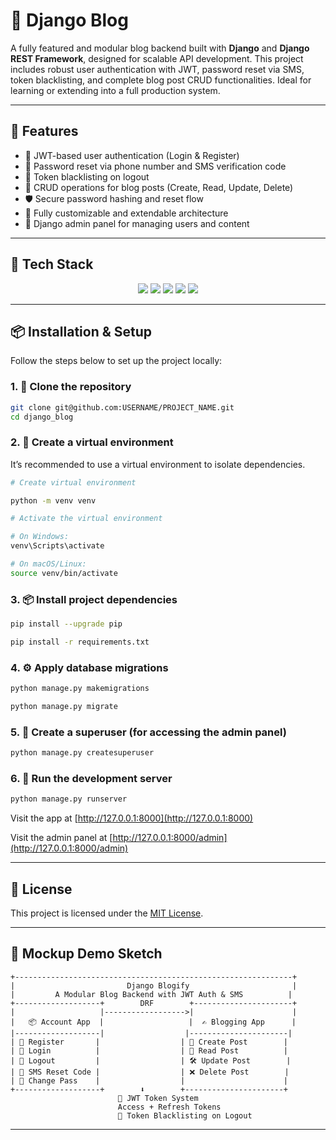 # 📝 Django Blog

A fully featured and modular blog backend built with **Django** and **Django REST Framework**, designed for scalable API development. This project includes robust user authentication with JWT, password reset via SMS, token blacklisting, and complete blog post CRUD functionalities. Ideal for learning or extending into a full production system.



---

## 🚀 Features

- 🔐 JWT-based user authentication (Login & Register)  
- 📲 Password reset via phone number and SMS verification code  
- 🔁 Token blacklisting on logout  
- 📝 CRUD operations for blog posts (Create, Read, Update, Delete)  
- 🛡️ Secure password hashing and reset flow  
- 🧩 Fully customizable and extendable architecture  
- 🔧 Django admin panel for managing users and content

---

## 🧰 Tech Stack

<p align="center">
  <img src="https://img.shields.io/badge/Python-3776AB?style=for-the-badge&logo=python&logoColor=white" />
  <img src="https://img.shields.io/badge/Django-092E20?style=for-the-badge&logo=django&logoColor=white" />
  <img src="https://img.shields.io/badge/DRF-ff1709?style=for-the-badge&logo=django&logoColor=white" />
  <img src="https://img.shields.io/badge/JWT-black?style=for-the-badge&logo=jsonwebtokens&logoColor=white" />
  <img src="https://img.shields.io/badge/SQLite-07405E?style=for-the-badge&logo=sqlite&logoColor=white" />
  
---

## 📦 Installation & Setup

Follow the steps below to set up the project locally:

### 1. 📁 Clone the repository
```bash
git clone git@github.com:USERNAME/PROJECT_NAME.git
cd django_blog
```

### 2. 🐍 Create a virtual environment
It’s recommended to use a virtual environment to isolate dependencies.

```bash
# Create virtual environment

python -m venv venv

# Activate the virtual environment

# On Windows:
venv\Scripts\activate

# On macOS/Linux:
source venv/bin/activate
```

### 3. 📦 Install project dependencies
```bash
pip install --upgrade pip

pip install -r requirements.txt
```

### 4. ⚙️ Apply database migrations
```bash
python manage.py makemigrations

python manage.py migrate
```

### 5. 🔐 Create a superuser (for accessing the admin panel)
```bash
python manage.py createsuperuser
```

### 6. 🚀 Run the development server
```bash
python manage.py runserver
```

Visit the app at [http://127.0.0.1:8000](http://127.0.0.1:8000) 
 
Visit the admin panel at [http://127.0.0.1:8000/admin](http://127.0.0.1:8000/admin)



---

## 📜 License

This project is licensed under the [MIT License](https://opensource.org/licenses/MIT).

---

## 🧩 Mockup Demo Sketch

```
+--------------------------------------------------------------+
|                         Django Blogify                       |
|         A Modular Blog Backend with JWT Auth & SMS          |
+-------------------+        DRF        +----------------------+
|                   |------------------>|                      |
|   📦 Account App  |                   |  ✍️ Blogging App      |
|-------------------|                  |----------------------|
| 🔐 Register       |                  | 📝 Create Post        |
| 🔑 Login          |                  | 📖 Read Post          |
| 🚪 Logout         |                  | 🛠️ Update Post        |
| 📲 SMS Reset Code |                  | ❌ Delete Post        |
| 🔁 Change Pass    |                  |                      |
+-------------------+        ⬇️        +----------------------+
                        🔑 JWT Token System
                        Access + Refresh Tokens
                        🧹 Token Blacklisting on Logout
```

---